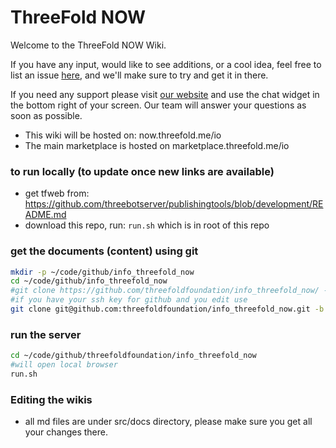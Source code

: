# ThreeFold NOW

Welcome to the ThreeFold NOW  Wiki.

If you have any input, would like to see additions, or a cool idea, feel free to list an issue [here](https://github.com/threefoldfoundation/info_internet9/issues), and we'll make sure to try and get it in there.

If you need any support please visit [our website](https://www.threefold.io) and use the chat widget in the bottom right of your screen. Our team will answer your questions as soon as possible.


- This wiki will be hosted on: now.threefold.me/io
- The main marketplace is hosted on marketplace.threefold.me/io


### to run locally (to update once new links are available)

- get tfweb from: https://github.com/threebotserver/publishingtools/blob/development/README.md
- download this repo, run: ```run.sh``` which is in root of this repo

### get the documents (content) using git

```bash
mkdir -p ~/code/github/info_threefold_now
cd ~/code/github/info_threefold_now
#git clone https://github.com/threefoldfoundation/info_threefold_now/ -b development
#if you have your ssh key for github and you edit use
git clone git@github.com:threefoldfoundation/info_threefold_now.git -b development
```

### run the server

```bash
cd ~/code/github/threefoldfoundation/info_threefold_now
#will open local browser
run.sh
```

### Editing the wikis

- all md files are under src/docs directory, please make sure you get all your changes there.
